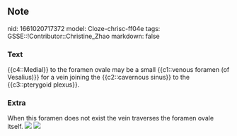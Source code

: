 ## Note
nid: 1661020717372
model: Cloze-chrisc-ff04e
tags: GSSE::!Contributor::Christine_Zhao
markdown: false

### Text
{{c4::Medial}} to the foramen ovale may be a small {{c1::venous foramen (of Vesalius)}} for a vein joining the {{c2::cavernous sinus}} to the {{c3::pterygoid plexus}}.

### Extra
When this foramen does not exist the vein traverses the foramen
ovale itself. <img src= 
"https://media.springernature.com/original/springer-static/image/chp%3A10.1007%2F978-3-030-46447-9_51/MediaObjects/496396_1_En_51_Fig12_HTML.jpg">
<img src=
"maxresdefault-d3ca4206b434d6d49de5f5d640257bdaf9791652.jpg">
